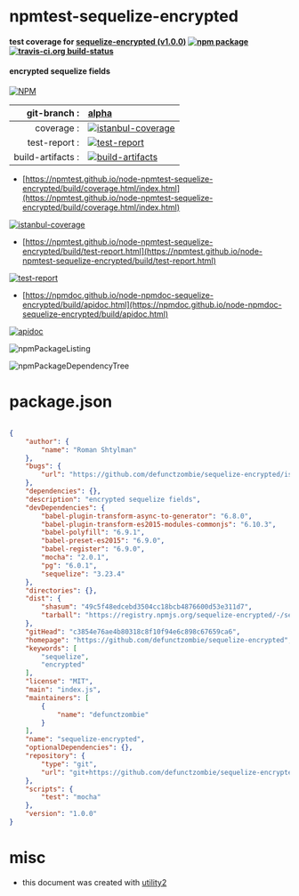# npmtest-sequelize-encrypted

#### test coverage for  [sequelize-encrypted (v1.0.0)](https://github.com/defunctzombie/sequelize-encrypted)  [![npm package](https://img.shields.io/npm/v/npmtest-sequelize-encrypted.svg?style=flat-square)](https://www.npmjs.org/package/npmtest-sequelize-encrypted) [![travis-ci.org build-status](https://api.travis-ci.org/npmtest/node-npmtest-sequelize-encrypted.svg)](https://travis-ci.org/npmtest/node-npmtest-sequelize-encrypted)

#### encrypted sequelize fields

[![NPM](https://nodei.co/npm/sequelize-encrypted.png?downloads=true&downloadRank=true&stars=true)](https://www.npmjs.com/package/sequelize-encrypted)

| git-branch : | [alpha](https://github.com/npmtest/node-npmtest-sequelize-encrypted/tree/alpha)|
|--:|:--|
| coverage : | [![istanbul-coverage](https://npmtest.github.io/node-npmtest-sequelize-encrypted/build/coverage.badge.svg)](https://npmtest.github.io/node-npmtest-sequelize-encrypted/build/coverage.html/index.html)|
| test-report : | [![test-report](https://npmtest.github.io/node-npmtest-sequelize-encrypted/build/test-report.badge.svg)](https://npmtest.github.io/node-npmtest-sequelize-encrypted/build/test-report.html)|
| build-artifacts : | [![build-artifacts](https://npmtest.github.io/node-npmtest-sequelize-encrypted/glyphicons_144_folder_open.png)](https://github.com/npmtest/node-npmtest-sequelize-encrypted/tree/gh-pages/build)|

- [https://npmtest.github.io/node-npmtest-sequelize-encrypted/build/coverage.html/index.html](https://npmtest.github.io/node-npmtest-sequelize-encrypted/build/coverage.html/index.html)

[![istanbul-coverage](https://npmtest.github.io/node-npmtest-sequelize-encrypted/build/screenCapture.buildCi.browser.%252Ftmp%252Fbuild%252Fcoverage.lib.html.png)](https://npmtest.github.io/node-npmtest-sequelize-encrypted/build/coverage.html/index.html)

- [https://npmtest.github.io/node-npmtest-sequelize-encrypted/build/test-report.html](https://npmtest.github.io/node-npmtest-sequelize-encrypted/build/test-report.html)

[![test-report](https://npmtest.github.io/node-npmtest-sequelize-encrypted/build/screenCapture.buildCi.browser.%252Ftmp%252Fbuild%252Ftest-report.html.png)](https://npmtest.github.io/node-npmtest-sequelize-encrypted/build/test-report.html)

- [https://npmdoc.github.io/node-npmdoc-sequelize-encrypted/build/apidoc.html](https://npmdoc.github.io/node-npmdoc-sequelize-encrypted/build/apidoc.html)

[![apidoc](https://npmdoc.github.io/node-npmdoc-sequelize-encrypted/build/screenCapture.buildCi.browser.%252Ftmp%252Fbuild%252Fapidoc.html.png)](https://npmdoc.github.io/node-npmdoc-sequelize-encrypted/build/apidoc.html)

![npmPackageListing](https://npmtest.github.io/node-npmtest-sequelize-encrypted/build/screenCapture.npmPackageListing.svg)

![npmPackageDependencyTree](https://npmtest.github.io/node-npmtest-sequelize-encrypted/build/screenCapture.npmPackageDependencyTree.svg)



# package.json

```json

{
    "author": {
        "name": "Roman Shtylman"
    },
    "bugs": {
        "url": "https://github.com/defunctzombie/sequelize-encrypted/issues"
    },
    "dependencies": {},
    "description": "encrypted sequelize fields",
    "devDependencies": {
        "babel-plugin-transform-async-to-generator": "6.8.0",
        "babel-plugin-transform-es2015-modules-commonjs": "6.10.3",
        "babel-polyfill": "6.9.1",
        "babel-preset-es2015": "6.9.0",
        "babel-register": "6.9.0",
        "mocha": "2.0.1",
        "pg": "6.0.1",
        "sequelize": "3.23.4"
    },
    "directories": {},
    "dist": {
        "shasum": "49c5f48edcebd3504cc18bcb4876600d53e311d7",
        "tarball": "https://registry.npmjs.org/sequelize-encrypted/-/sequelize-encrypted-1.0.0.tgz"
    },
    "gitHead": "c3854e76ae4b80318c8f10f94e6c898c67659ca6",
    "homepage": "https://github.com/defunctzombie/sequelize-encrypted",
    "keywords": [
        "sequelize",
        "encrypted"
    ],
    "license": "MIT",
    "main": "index.js",
    "maintainers": [
        {
            "name": "defunctzombie"
        }
    ],
    "name": "sequelize-encrypted",
    "optionalDependencies": {},
    "repository": {
        "type": "git",
        "url": "git+https://github.com/defunctzombie/sequelize-encrypted.git"
    },
    "scripts": {
        "test": "mocha"
    },
    "version": "1.0.0"
}
```



# misc
- this document was created with [utility2](https://github.com/kaizhu256/node-utility2)
